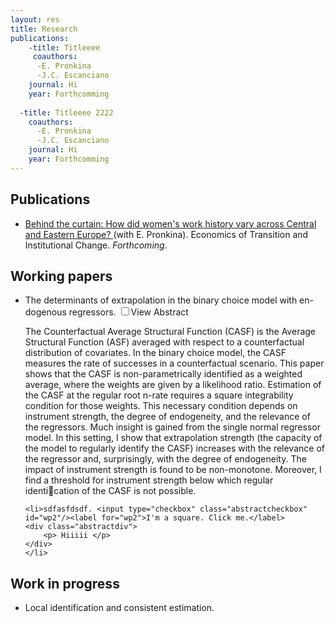 ```yaml
---
layout: res
title: Research
publications:
    -title: Titleeee
     coauthors: 
      -E. Pronkina
      -J.C. Escanciano
    journal: Hi
    year: Forthcomming
   
  -title: Titleeee 2222
    coauthors: 
      -E. Pronkina
      -J.C. Escanciano
    journal: Hi
    year: Forthcomming
---
```


## Publications
* [Behind the curtain: How did women's work history vary across Central and Eastern Europe?
](https://doi.org/10.1111/ecot.12345) (with E. Pronkina). Economics of Transition and Institutional Change. *Forthcoming*.


## Working papers
<ul>
    <li> The determinants of extrapolation in the binary choice model with en-
dogenous regressors. <input type="checkbox" class="abstractcheckbox" id="wp1"/><label for="wp1">View Abstract</label>
    <div class="abstractdiv">
        <p> The Counterfactual Average Structural Function (CASF) is the Average Structural
            Function (ASF) averaged with respect to a counterfactual distribution of covariates.
            In the binary choice model, the CASF measures the rate of successes in a counterfactual
            scenario. This paper shows that the CASF is non-parametrically identified
            as a weighted average, where the weights are given by a likelihood ratio. Estimation
            of the CASF at the regular root n-rate requires a square integrability condition for
            those weights. This necessary condition depends on instrument strength, the degree
            of endogeneity, and the relevance of the regressors. Much insight is gained from the
            single normal regressor model. In this setting, I show that extrapolation strength
            (the capacity of the model to regularly identify the CASF) increases with the relevance 
            of the regressor and, surprisingly, with the degree of endogeneity. The impact
            of instrument strength is found to be non-monotone. Moreover, I find a threshold for
            instrument strength below which regular identication of the CASF is not possible. </p>
    </div>
    </li>
    
    <li>sdfasfdsdf. <input type="checkbox" class="abstractcheckbox" id="wp2"/><label for="wp2">I'm a square. Click me.</label>
    <div class="abstractdiv">
        <p> Hiiiii </p>
    </div>
    </li> 
</ul>   

## Work in progress
* Local identification and consistent estimation.
